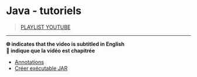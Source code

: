 # Java - tutoriels

> [PLAYLIST YOUTUBE](https://www.youtube.com/playlist?list=PLrSOXFDHBtfHpuMXidDB-c1sFVcdJ7BFZ)

---

**🌐 indicates that the video is subtitled in English**<br>
**🔢 indique que la vidéo est chapitrée**

+ [Annotations](https://www.youtube.com/watch?v=cno_XpZB8To)
+ [Créer exécutable JAR](https://www.youtube.com/watch?v=f5hvSH6x-eY)
